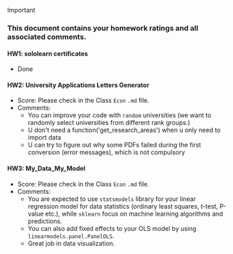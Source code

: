 > [!IMPORTANT]
>
> ### **This document contains your homework ratings and all associated comments.**



#### HW1: sololearn certificates

- Done


#### HW2: University Applications Letters Generator

- Score: Please check in the Class `Econ` `.md` file.
- Comments:
   - You can improve your code with `random` universities (we want to randomly select universities from different rank groups.)
   - U don't need a function('get_research_areas') when u only need to import data
   - U can try to figure out why some PDFs failed during the first conversion (error messages), which is not compulsory
 
 
#### HW3: My_Data_My_Model

- Score: Please check in the Class `Econ` `.md` file.
- Comments:
   - You are expected to use `statsmodels` library for your linear regression model for data statistics (ordinary least squares, t-test, P-value etc.), while `sklearn` focus on machine learning algorithms and predictions.
   - You can also add fixed effects to your OLS model by using `linearmodels.panel.PanelOLS`.
   - Great job in data visualization.
